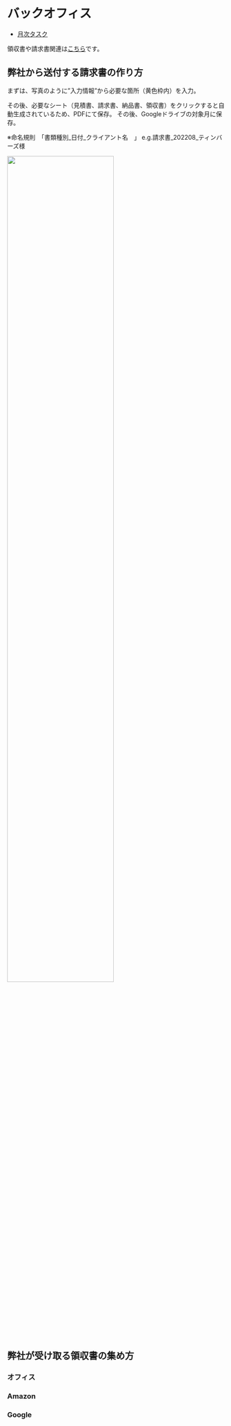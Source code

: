 # バックオフィス

* [月次タスク](月次タスク.md)

領収書や請求書関連は[こちら](https://drive.google.com/drive/u/0/folders/1vqRx_ySXupmwdtV8t9GTXnJP4-og6snd)です。

## 弊社から送付する請求書の作り方
まずは、写真のように”入力情報”から必要な箇所（黄色枠内）を入力。

その後、必要なシート（見積書、請求書、納品書、領収書）をクリックすると自動生成されているため、PDFにて保存。
その後、Googleドライブの対象月に保存。

※命名規則　「書類種別_日付_クライアント名　」 e.g.請求書_202208_ティンバーズ様

<img src=https://user-images.githubusercontent.com/111719338/185885694-c18c18d6-5f40-4e58-9268-b1ca2a717275.jpg width=70%>


## 弊社が受け取る領収書の集め方

### オフィス

### Amazon

### Google 

